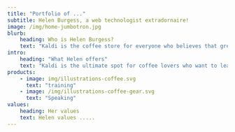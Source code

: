 ```yaml
---
title: "Portfolio of ..."
subtitle: Helen Burgess, a web technologist extradornaire!
image: /img/home-jumbotron.jpg
blurb:
    heading: Who is Helen Burgess?
    text: "Kaldi is the coffee store for everyone who believes that great coffee shouldn't just taste good, it should do good too. We source all of our beans directly from small scale sustainable farmers and make sure part of the profits are reinvested in their communities."
intro:
    heading: "What Helen offers"
    text: "Kaldi is the ultimate spot for coffee lovers who want to learn about their java’s origin and support the farmers that grew it. We take coffee production, roasting and brewing seriously and we’re glad to pass that knowledge to anyone."
products:
    - image: img/illustrations-coffee.svg
      text: "training"
    - image: /img/illustrations-coffee-gear.svg
      text: "Speaking"
values:
    heading: Her values
    text: Helen values .....
---
```


